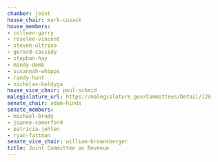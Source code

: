 ```yaml
---
chamber: joint
house_chair: mark-cusack
house_members:
- colleen-garry
- roselee-vincent
- steven-ultrino
- gerard-cassidy
- stephan-hay
- mindy-domb
- susannah-whipps
- randy-hunt
- nicholas-boldyga
house_vice_chair: paul-schmid
malegislature_url: https://malegislature.gov/Committees/Detail/J26
senate_chair: adam-hinds
senate_members:
- michael-brady
- joanne-comerford
- patricia-jehlen
- ryan-fattman
senate_vice_chair: william-brownsberger
title: Joint Committee on Revenue
---
```

